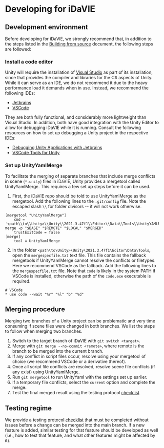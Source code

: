 # Developing for iDaVIE
## Development environment
Before developing for iDaVIE, we strongly recommend that, in addition to the steps listed in the [Building from source](https://github.com/idia-astro/iDaVIE/blob/main/BUILD.md#prerequisites) document, the following steps are followed:
### Install a code editor
Unity will require the installation of [Visual Studio](https://visualstudio.microsoft.com/) as part of its installation, since that provides the compiler and libraries for the C# aspects of Unity. While it can serve as an IDE, we do not recommend it due to the heavy performance load it demands when in use. Instead, we recommend the following IDEs:
  * [Jetbrains](https://www.jetbrains.com/rider/)
  * [VSCode](https://code.visualstudio.com/)
    
They are both fully functional, and considerably more lightweight than Visual Studio. In addition, both have good integration with the Unity Editor to allow for debugging iDaVIE while it is running. Consult the following resources on how to set up debugging a Unity project in the respective IDEs:
  * [Debugging Unity Applications with Jetbrains](https://www.jetbrains.com/help/rider/Debugging_Unity_Applications.html)
  * [VSCode Tools for Unity](https://marketplace.visualstudio.com/items?itemName=visualstudiotoolsforunity.vstuc)
### Set up UnityYamlMerge
To facilitate the merging of separate branches that include merge conflicts in scene (`*.unity`) files in iDaVIE, Unity provides a mergetool called UnityYamlMerge. This requires a few set up steps before it can be used.
  1. First, the iDaVIE repo should be told to use UnityYamlMerge as the mergetool. Add the following lines to the `.git/config` file. Note the escaped slash `\\` for folder divisors -- it will not work otherwise.
```
[mergetool "UnityYamlMerge"]
	cmd = '<path\\to\\Unity>\\Unity\\2021.3.47f1\\Editor\\Data\\Tools\\UnityYAMLMerge.exe' merge -p "$BASE" "$REMOTE" "$LOCAL" "$MERGED"
	trustExitCode = false
[merge]
	tool = UnityYamlMerge
```
  2. In the folder `<path\to\Unity>\Unity\2021.3.47f1\Editor\Data\Tools`, open the `mergespecfile.txt` text file. This file contains the fallback mergetools if UnityYamlMerge cannot resolve the conflicts or filetypes. Here we recommend VSCode as the fallback. Add the following lines to the `mergespecfile.txt` file. Note that `code` is likely in the system PATH if VSCode is installed, otherwise the path of the `code.exe` executable is required.
```
# VSCode
* use code --wait "%r" "%l" "b" "%d"
```
## Merging procedure
Merging two branches of a Unity project can be problematic and very time consuming if scene files were changed in both branches. We list the steps to follow when merging two branches.
  1. Switch to the target branch of iDaVIE with `git switch <target>`.
  2. Merge with `git merge --no-commit <remote>`, where remote is the branch to be merged into the current branch.
  3. If any conflict in script files occur, resolve using your mergetool of choice (we recommend VSCode or a derivative thereof).
  4. Once all script file conflicts are resolved, resolve scene file conflicts (if any exist) using UnityYamlMerge.
  5. Run `git mergetool` to run UnityYaml with the settings set up earlier.
  6. If a temporary file conflicts, select the `current` option and complete the merge.
  7. Test the final merged result using the testing protocol [checklist](https://forms.gle/ezLXLHeWR4ZeLmfz7).
## Testing regime
We provide a testing protocol [checklist](https://forms.gle/ezLXLHeWR4ZeLmfz7) that must be completed without issues before a change can be merged into the main branch. If a new feature is added, similar testing for that feature should be developed as well (i.e., how to test that feature, and what other features might be affected by it).
